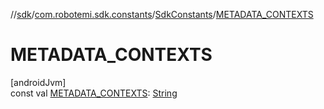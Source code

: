 //[sdk](../../../index.md)/[com.robotemi.sdk.constants](../index.md)/[SdkConstants](index.md)/[METADATA_CONTEXTS](-m-e-t-a-d-a-t-a_-c-o-n-t-e-x-t-s.md)

# METADATA_CONTEXTS

[androidJvm]\
const val [METADATA_CONTEXTS](-m-e-t-a-d-a-t-a_-c-o-n-t-e-x-t-s.md): [String](https://kotlinlang.org/api/latest/jvm/stdlib/kotlin/-string/index.html)
